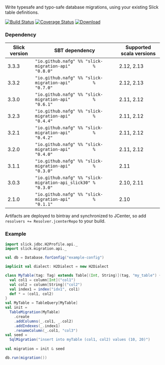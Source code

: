 Write typesafe and typo-safe database migrations, using your existing Slick table definitions.

[![Build Status](https://travis-ci.org/nafg/slick-migration-api.svg?branch=master)](https://travis-ci.org/nafg/slick-migration-api)
[![Coverage Status](https://img.shields.io/coveralls/nafg/slick-migration-api.svg)](https://coveralls.io/r/nafg/slick-migration-api?branch=master)
[![Download](https://api.bintray.com/packages/naftoligug/maven/slick-migration-api/images/download.svg) ](https://bintray.com/naftoligug/maven/slick-migration-api/_latestVersion)

### Dependency

| Slick version | SBT dependency                                                   | Supported scala versions
|---------------|------------------------------------------------------------------|--------------------------
| 3.3.3         | `"io.github.nafg" %% "slick-migration-api"         % "0.8.0"`    | 2.12, 2.13
| 3.3.2         | `"io.github.nafg" %% "slick-migration-api"         % "0.7.0"`    | 2.12, 2.13
| 3.3.0         | `"io.github.nafg" %% "slick-migration-api"         % "0.6.1"`    | 2.11, 2.12
| 3.2.3         | `"io.github.nafg" %% "slick-migration-api"         % "0.4.4"`    | 2.11, 2.12
| 3.2.1         | `"io.github.nafg" %% "slick-migration-api"         % "0.4.2"`    | 2.11, 2.12
| 3.2.0         | `"io.github.nafg" %% "slick-migration-api"         % "0.4.0"`    | 2.11, 2.12
| 3.1.1         | `"io.github.nafg" %% "slick-migration-api"         % "0.3.0"`    | 2.11
| 3.0.3         | `"io.github.nafg" %% "slick-migration-api_slick30" % "0.3.0"`    | 2.10, 2.11
| 2.1.0         | `"io.github.nafg" %% "slick-migration-api"         % "0.1.1"`    | 2.10

Artifacts are deployed to bintray and synchronized to JCenter, so add `resolvers += Resolver.jcenterRepo` to your build.


### Example

````scala
import slick.jdbc.H2Profile.api._
import slick.migration.api._

val db = Database.forConfig("example-config")

implicit val dialect: H2Dialect = new H2Dialect

class MyTable(tag: Tag) extends Table[(Int, String)](tag, "my_table") {
  val col1 = column[Int]("col1")
  val col2 = column[String]("col2")
  val index1 = index("idx1", col1)
  def * = (col1, col2)
}
val MyTable = TableQuery[MyTable]
val init =
  TableMigration(MyTable)
    .create
    .addColumns(_.col1, _.col2)
    .addIndexes(_.index1)
    .renameColumn(_.col1, "col3")
val seed =
  SqlMigration("insert into myTable (col1, col2) values (10, 20)")
  
val migration = init & seed

db.run(migration())
````
